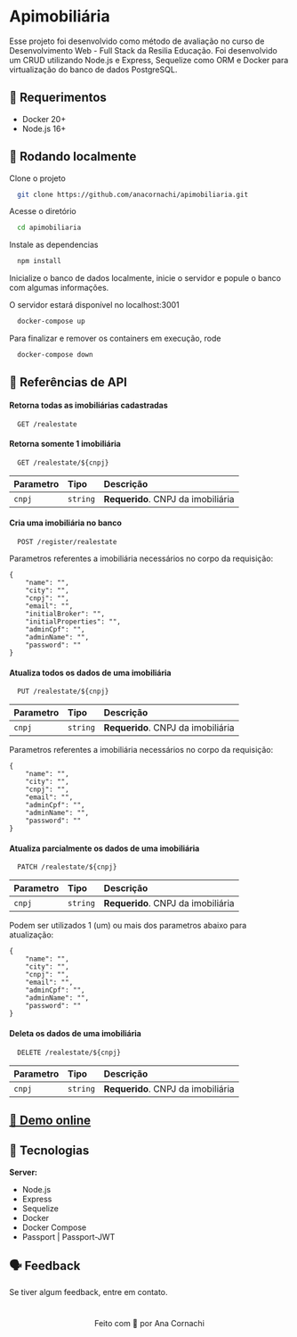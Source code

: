 # Apimobiliária

Esse projeto foi desenvolvido como método de avaliação no curso de Desenvolvimento Web - Full Stack da
Resilia Educação. Foi desenvolvido um CRUD utilizando Node.js e Express, Sequelize como ORM e Docker para
virtualização do banco de dados PostgreSQL.

## 🚧 Requerimentos

- Docker 20+
- Node.js 16+

## 🎲 Rodando localmente

Clone o projeto

```bash
  git clone https://github.com/anacornachi/apimobiliaria.git
```

Acesse o diretório

```bash
  cd apimobiliaria
```

Instale as dependencias

```bash
  npm install
```

Inicialize o banco de dados localmente, inicie o servidor e popule o banco com algumas informações.

O servidor estará disponível no localhost:3001

```bash
  docker-compose up
```

Para finalizar e remover os containers em execução, rode

```bash
  docker-compose down
```

## 🧩 Referências de API

#### Retorna todas as imobiliárias cadastradas

```http
  GET /realestate
```

#### Retorna somente 1 imobiliária

```http
  GET /realestate/${cnpj}
```

| Parametro | Tipo     | Descrição                          |
| :-------- | :------- | :--------------------------------- |
| `cnpj`    | `string` | **Requerido**. CNPJ da imobiliária |

#### Cria uma imobiliária no banco

```http
  POST /register/realestate
```

Parametros referentes a imobiliária necessários no corpo da requisição:

```
{
    "name": "",
    "city": "",
    "cnpj": "",
    "email": "",
    "initialBroker": "",
    "initialProperties": "",
    "adminCpf": "",
    "adminName": "",
    "password": ""
}
```

#### Atualiza todos os dados de uma imobiliária

```http
  PUT /realestate/${cnpj}
```

| Parametro | Tipo     | Descrição                          |
| :-------- | :------- | :--------------------------------- |
| `cnpj`    | `string` | **Requerido**. CNPJ da imobiliária |

Parametros referentes a imobiliária necessários no corpo da requisição:

```
{
    "name": "",
    "city": "",
    "cnpj": "",
    "email": "",
    "adminCpf": "",
    "adminName": "",
    "password": ""
}
```

#### Atualiza parcialmente os dados de uma imobiliária

```http
  PATCH /realestate/${cnpj}
```

| Parametro | Tipo     | Descrição                          |
| :-------- | :------- | :--------------------------------- |
| `cnpj`    | `string` | **Requerido**. CNPJ da imobiliária |

Podem ser utilizados 1 (um) ou mais dos parametros abaixo para atualização:

```
{
    "name": "",
    "city": "",
    "cnpj": "",
    "email": "",
    "adminCpf": "",
    "adminName": "",
    "password": ""
}
```

#### Deleta os dados de uma imobiliária

```http
  DELETE /realestate/${cnpj}
```

| Parametro | Tipo     | Descrição                          |
| :-------- | :------- | :--------------------------------- |
| `cnpj`    | `string` | **Requerido**. CNPJ da imobiliária |

## <a href='https://apimobiliaria-resilia.herokuapp.com/'>🔗 Demo online</a>

## 🔎 Tecnologias

**Server:**

- Node.js
- Express
- Sequelize
- Docker
- Docker Compose
- Passport | Passport-JWT

## 🗣 Feedback

Se tiver algum feedback, entre em contato.

#

<p align="center">Feito com 💛 por Ana Cornachi</p>

